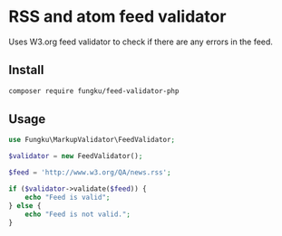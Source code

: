 # RSS and atom feed validator

Uses W3.org feed validator to check if there are any errors in the feed.

## Install

```bash
composer require fungku/feed-validator-php
```

## Usage

```php
use Fungku\MarkupValidator\FeedValidator;

$validator = new FeedValidator();

$feed = 'http://www.w3.org/QA/news.rss';

if ($validator->validate($feed)) {
    echo "Feed is valid";
} else {
    echo "Feed is not valid.";
}
```
